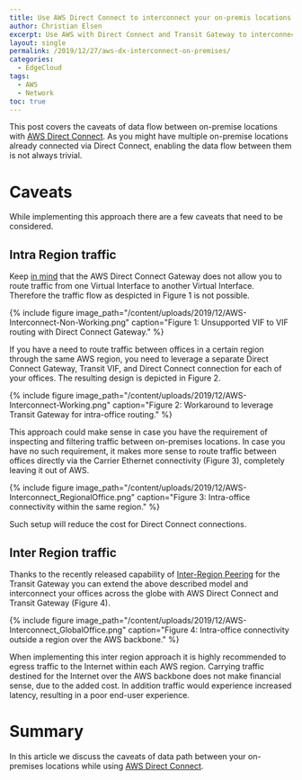 ```yaml
---
title: Use AWS Direct Connect to interconnect your on-premis locations
author: Christian Elsen
excerpt: Use AWS with Direct Connect and Transit Gateway to interconnect on-premise locations
layout: single
permalink: /2019/12/27/aws-dx-interconnect-on-premises/
categories:
  - EdgeCloud
tags:
  - AWS
  - Network
toc: true
---
```


This post covers the caveats of data flow between on-premise locations with [AWS Direct Connect](https://aws.amazon.com/directconnect/). As you might have multiple on-premise locations already connected via Direct Connect, enabling the data flow between them is not always trivial.

# Caveats

While implementing this approach there are a few caveats that need to be considered.

## Intra Region traffic

Keep [in mind](https://edge-cloud-net.web.app/2019/09/06/dx-gateway-deep-dive/) that the AWS Direct Connect Gateway does not allow you to route traffic from one Virtual Interface to another Virtual Interface. Therefore the traffic flow as despicted in Figure 1 is not possible.

{% include figure image_path="/content/uploads/2019/12/AWS-Interconnect-Non-Working.png" caption="Figure 1: Unsupported VIF to VIF routing with Direct Connect Gateway." %}

If you have a need to route traffic between offices in a certain region through the same AWS region, you need to leverage a separate Direct Connect Gateway, Transit VIF, and Direct Connect connection for each of your offices. The resulting design is depicted in Figure 2.  

{% include figure image_path="/content/uploads/2019/12/AWS-Interconnect-Working.png" caption="Figure 2: Workaround to leverage Transit Gateway for intra-office routing." %}

This approach could make sense in case you have the requirement of inspecting and filtering traffic between on-premises locations. In case you have no such requirement, it makes more sense to route traffic between offices directly via the Carrier Ethernet connectivity (Figure 3), completely leaving it out of AWS.

{% include figure image_path="/content/uploads/2019/12/AWS-Interconnect_RegionalOffice.png" caption="Figure 3: Intra-office connectivity within the same region." %}

Such setup will reduce the cost for Direct Connect connections.

## Inter Region traffic

Thanks to the recently released capability of [Inter-Region Peering](https://aws.amazon.com/about-aws/whats-new/2019/12/aws-transit-gateway-supports-inter-region-peering/) for the Transit Gateway you can extend the above described model and interconnect your offices across the globe with AWS Direct Connect and Transit Gateway (Figure 4).

{% include figure image_path="/content/uploads/2019/12/AWS-Interconnect_GlobalOffice.png" caption="Figure 4: Intra-office connectivity outside a region over the AWS backbone." %}

When implementing this inter region approach it is highly recommended to egress traffic to the Internet within each AWS region. Carrying traffic destined for the Internet over the AWS backbone does not make financial sense, due to the added cost. In addition traffic would experience increased latency, resulting in a poor end-user experience.

# Summary

In this article we discuss the caveats of data path between your on-premises locations while using [AWS Direct Connect](https://aws.amazon.com/directconnect/).
